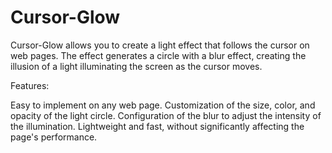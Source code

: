 # Cursor-Glow

Cursor-Glow allows you to create a light effect that follows the cursor on web pages. The effect generates a circle with a blur effect, creating the illusion of a light illuminating the screen as the cursor moves.


Features:

Easy to implement on any web page.
Customization of the size, color, and opacity of the light circle.
Configuration of the blur to adjust the intensity of the illumination.
Lightweight and fast, without significantly affecting the page's performance.
